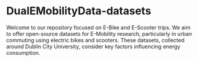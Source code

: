 # DualEMobilityData-datasets
Welcome to our repository focused on E-Bike and E-Scooter trips. We aim to offer open-source datasets for E-Mobility research, particularly in urban commuting using electric bikes and scooters. These datasets, collected around Dublin City University, consider key factors influencing energy consumption.
